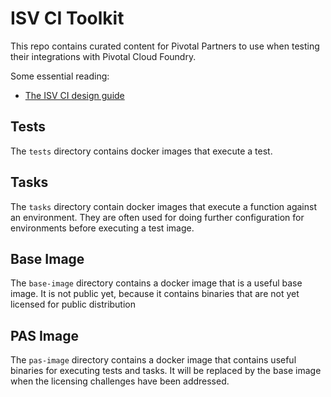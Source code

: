 # ISV CI Toolkit

This repo contains curated content for Pivotal Partners to use when testing their integrations with Pivotal Cloud Foundry.

Some essential reading:
  * [The ISV CI design guide](./docs/design-guide.md)

## Tests

The `tests` directory contains docker images that execute a test.

## Tasks

The `tasks` directory contain docker images that execute a function against an environment. They are often used for doing further configuration for environments before executing a test image.

## Base Image

The `base-image` directory contains a docker image that is a useful base image. It is not public yet, because it contains binaries that are not yet licensed for public distribution

## PAS Image

The `pas-image` directory contains a docker image that contains useful binaries for executing tests and tasks. It will be replaced by the base image when the licensing challenges have been addressed.
